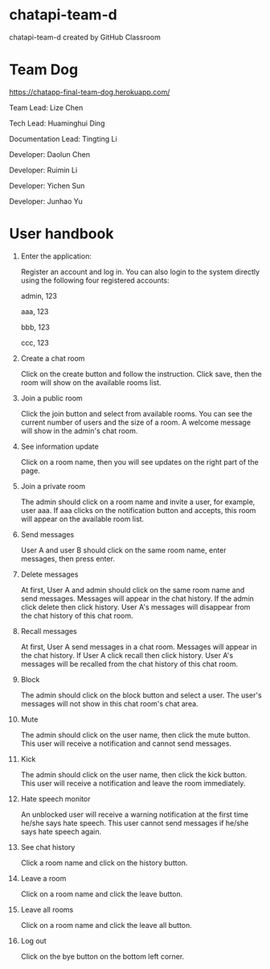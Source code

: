 # chatapi-team-d

chatapi-team-d created by GitHub Classroom

# Team Dog

https://chatapp-final-team-dog.herokuapp.com/

Team Lead: Lize Chen

Tech Lead: Huaminghui Ding

Documentation Lead: Tingting Li

Developer: Daolun Chen

Developer: Ruimin Li

Developer: Yichen Sun

Developer: Junhao Yu

# User handbook

1. Enter the application:

   Register an account and log in. You can also login to the system directly using the following four registered accounts:

   admin, 123

   aaa, 123

   bbb, 123

   ccc, 123

2. Create a chat room

   Click on the create button and follow the instruction. Click save, then the room will show on the available rooms list.

3. Join a public room

   Click the join button and select from available rooms. You can see the current number of users and the size of a room. A welcome message will show in the admin's chat room.

4. See information update

   Click on a room name, then you will see updates on the right part of the page. 

5. Join a private room

   The admin should click on a room name and invite a user, for example, user aaa. If aaa clicks on the notification button and accepts, this room will appear on the available room list. 

6. Send messages

   User A and user B should click on the same room name, enter messages, then press enter.

7. Delete messages

   At first, User A and admin should click on the same room name and send messages. Messages will appear in the chat history. If the admin click delete then click history. User A's messages will disappear from the chat history of this chat room.  

8. Recall messages

   At first, User A send messages in a chat room. Messages will appear in the chat history. If User A click recall then click history. User A's messages will be recalled from the chat history of this chat room. 

9. Block

   The admin should click on the block button and select a user. The user's messages will not show in this chat room's chat area.

10. Mute

    The admin should click on the user name, then click the mute button. This user will receive a notification and cannot send messages.

11. Kick

    The admin should click on the user name, then click the kick button. This user will receive a notification and leave the room immediately.

12. Hate speech monitor

    An unblocked user will receive a warning notification at the first time he/she says hate speech. This user cannot send messages if he/she says hate speech again.

13. See chat history

    Click a room name and click on the history button.

14. Leave a room

    Click on a room name and click the leave button.

15. Leave all rooms

    Click on a room name and click the leave all button.

16. Log out

    Click on the bye button on the bottom left corner.
